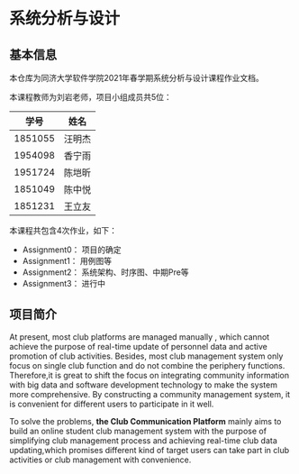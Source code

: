 # 系统分析与设计

## 基本信息

本仓库为同济大学软件学院2021年春学期系统分析与设计课程作业文档。

本课程教师为刘岩老师，项目小组成员共5位：

| 学号    | 姓名   |
| ------- | ------ |
| 1851055 | 汪明杰 |
| 1954098 | 香宁雨 |
| 1951724 | 陈垲昕 |
| 1851049 | 陈中悦 |
| 1851231 | 王立友 |

本课程共包含4次作业，如下：

- Assignment0： 项目的确定
- Assignment1： 用例图等
- Assignment2： 系统架构、时序图、中期Pre等
- Assignment3： 进行中

## 项目简介

At present, most club platforms are managed manually , which cannot achieve the purpose of real-time update of personnel data and active promotion of club activities. Besides, most club management system only focus on single club function and do not combine the periphery functions. Therefore,it is great to shift the focus on integrating community information with big data and software development technology to make the system more comprehensive. By constructing a community management system, it is convenient for different users to participate in it well.

To solve the problems,  **the Club Communication Platform** mainly aims to build an online student club management system with the purpose of simplifying club management process and achieving real-time club data updating,which promises different kind of target users can take part in club activities or club management with convenience.